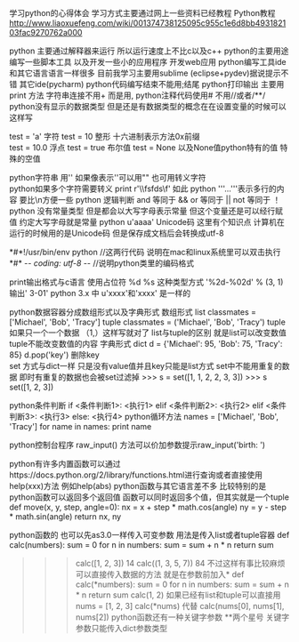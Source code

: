 学习python的心得体会 学习方式主要通过网上一些资料已经教程
Python教程   http://www.liaoxuefeng.com/wiki/001374738125095c955c1e6d8bb493182103fac9270762a000

python 主要通过解释器来运行 所以运行速度上不比c以及c++
python的主要用途 编写一些脚本工具 以及开发一些小的应用程序 开发web应用
python编写工具ide和其它语言语言一样很多 目前我学习主要用sublime (eclipse+pydev)据说提示不错 其它ide(pycharm)
python代码编写结束不能用;结尾
python打印输出 主要用print 方法 字符串连接不用+ 而是用,
python注释代码使用# 不用//或者/**/
python没有显示的数据类型 但是还是有数据类型的概念在在设置变量的时候可以这样写

test = 'a' 字符
test = 10  整形  十六进制表示方法0x前缀    
test = 10.0 浮点
test = true 布尔值
test = None 以及None值python特有的值 特殊的空值

python字符串 用'' 如果像表示''可以用"" 也可用转义字符\
python如果多个字符需要转义 print r'\\\fsfds\f' 如此
python '''...'''表示多行的内容 要比\n方便一些
python 逻辑判断  and 等同于 && 
				 or 等同于 ||
				 not 等同于 ！
python 没有常量类型 但是都会以大写字母表示常量 但这个变量还是可以经行赋值 约定大写字母就是常量
python u'aaaa' Unicode码 这里有个知识点 计算机在运行的时候用的是Unicode码 但是保存成文档后会转换成utf-8

\*#\*!/usr/bin/env python //这两行代码 说明在mac和linux系统里可以双击执行
\*#\* -*- coding: utf-8 -*- //说明python类里的编码格式

print输出格式与c语言 使用占位符 %d %s 这种类型方式  '%2d-%02d' % (3, 1)  输出' 3-01'
python 3.x 中 u'xxxx'和'xxxx' 是一样的

python数据容器分成数组形式以及字典形式
数组形式
	list  classmates = ['Michael', 'Bob', 'Tracy']
	tuple  classmates = ('Michael', 'Bob', 'Tracy') tuple如果只一个一个数据 （1,）这样写就对了
	list与tuple的区别 就是list可以改变数值tuple不能改变数值的内容
字典形式
	dict  d = {'Michael': 95, 'Bob': 75, 'Tracy': 85}
	d.pop('key') 删除key  
    set 方式与dict一样 只是没有value值并且key只能是list方式 set中不能用重复的数据 即时有重复的数据也会被set过滤掉
    >>> s = set([1, 1, 2, 2, 3, 3])
	>>> s
	set([1, 2, 3])

python条件判断
if <条件判断1>:
    <执行1>
elif <条件判断2>:
    <执行2>
elif <条件判断3>:
    <执行3>
else:
    <执行4>
python循环方法
names = ['Michael', 'Bob', 'Tracy']
for name in names:
    print name

python控制台程序 raw_input() 方法可以价加参数提示raw_input('birth: ')

python有许多内置函数可以通过https://docs.python.org/2/library/functions.html进行查询或者直接使用help(xxx)方法 例如help(abs)
python函数与其它语言差不多 比较特别的是python函数可以返回多个返回值 函数可以同时返回多个值，但其实就是一个tuple
def move(x, y, step, angle=0):
    nx = x + step * math.cos(angle)
    ny = y - step * math.sin(angle)
    return nx, ny

python函数的 也可以先as3.0一样传入可变参数 用法是传入list或者tuple容器
def calc(numbers):
    sum = 0
    for n in numbers:
        sum = sum + n * n
    return sum
 >>> calc([1, 2, 3])
14
>>> calc((1, 3, 5, 7))
84
不过这样有事比较麻烦 可以直接传入数据的方法 就是在参数前加入*
def calc(*numbers):
    sum = 0
    for n in numbers:
        sum = sum + n * n
    return sum
>>> calc(1, 2)
如果已经有list和tuple可以直接用
>> nums = [1, 2, 3]
>>> calc(*nums) 代替
>>> calc(nums[0], nums[1], nums[2])
python函数还有一种关键字参数 **两个星号 关键字参数只能传入dict参数类型